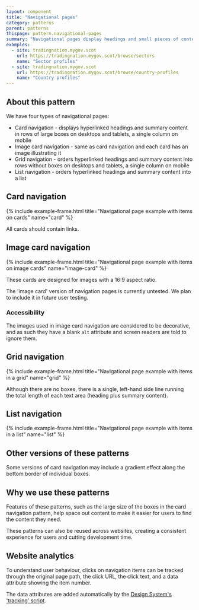 ```yaml
---
layout: component
title: "Navigational pages"
category: patterns
parent: patterns
thispage: pattern.navigational-pages
summary: "Navigational pages display headings and small pieces of content to help users navigate a website."
examples:
  - site: tradingnation.mygov.scot
    url: https://tradingnation.mygov.scot/browse/sectors
    name: "Sector profiles"
  - site: tradingnation.mygov.scot
    url: https://tradingnation.mygov.scot/browse/country-profiles
    name: "Country profiles"
---
```


## About this pattern

We have four types of navigational pages:

* Card navigation - displays hyperlinked headings and summary content in rows of large boxes on desktops and tablets, a single column on mobile
* Image card navigation - same as card navigation and each card has an image illustrating it
* Grid navigation - orders hyperlinked headings and summary content into rows without boxes on desktops and tablets, a single column on mobile
* List navigation - orders hyperlinked headings and summary content into a list

## Card navigation

{% include example-frame.html title="Navigational page example with items on cards" name="card" %}

All cards should contain links.

## Image card navigation

{% include example-frame.html title="Navigational page example with items on image cards" name="image-card" %}

These cards are designed for images with a 16:9 aspect ratio.

<div class="ds_inset-text">
  <div class="ds_inset-text__text">
    <p>The 'image card' version of navigation pages is currently untested. We plan to include it in future user testing.</p>
  </div>
</div>

### Accessibility

The images used in image card navigation are considered to be decorative, and as such they have a blank `alt` attribute and screen readers are told to ignore them.

## Grid navigation

{% include example-frame.html title="Navigational page example with items in a grid" name="grid" %}

Although there are no boxes, there is a single, left-hand side line running the total length of each text area (heading plus summary content).

## List navigation

{% include example-frame.html title="Navigational page example with items in a list" name="list" %}

## Other versions of these patterns

Some versions of card navigation may include a gradient effect along the bottom border of individual boxes.

## Why we use these patterns

Features of these patterns, such as the large size of the boxes in the card navigation pattern, help space out content to make it easier for users to find the content they need.

These patterns can also be reused across websites, creating a consistent experience for users and cutting development time.

## Website analytics

To understand user behaviour, clicks on navigation items can be tracked through the original page path, the click URL, the click text, and a data attribute showing the item number.

The data attributes are added automatically by the [Design System's 'tracking' script](/get-started/tracking).
